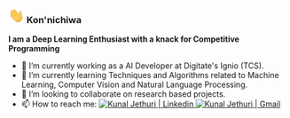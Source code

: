 ### <img src="https://github.com/adityak2920/adityak2920/blob/master/assets/Hi.gif" width="29px"> Kon'nichiwa



<b> I am a Deep Learning Enthusiast with a knack for Competitive Programming </b> 
- 🔭 I’m currently working as a AI Developer at Digitate's Ignio (TCS).
- 🌱 I’m currently learning Techniques and Algorithms related to Machine Learning, Computer Vision and Natural Language Processing.
- 👯 I’m looking to collaborate on research based projects.
- 📫 How to reach me: <a href="https://www.linkedin.com/in/kunal-jethuri-900a85181/">
    <img align="justify" alt="Kunal Jethuri | Linkedin" width="24px" src="https://cdn.iconscout.com/icon/free/png-256/linkedin-2662666-2213265.png" />
  </a>
   <a href="mailto:kunal.jethuri@gmail.com">
    <img align="justify" alt="Kunal Jethuri | Gmail" width="26px" src="https://upload.wikimedia.org/wikipedia/commons/thumb/a/ab/Gmail_Icon.svg/1280px-Gmail_Icon.svg.png" />
  </a>
  
<!--
- 🤔 I’m looking for help with ...
- 💬 Ask me about ...
- 📫 How to reach me: ...
- 😄 Pronouns: ...
- ⚡ Fun fact: ...
-->
<!-- ![Kunals's github stats](https://github-readme-stats.vercel.app/api?username=orion29&show_icons=true&hide_border=true) -->
